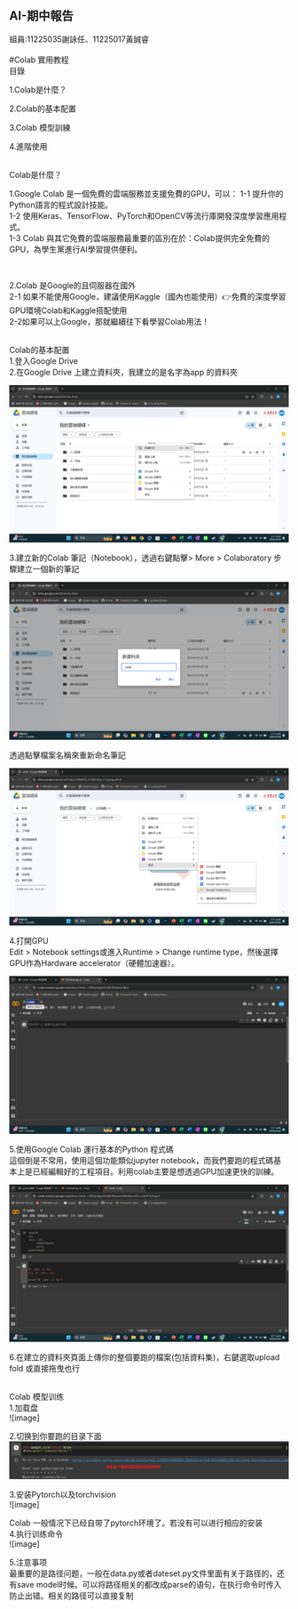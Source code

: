 ## AI-期中報告
組員:11225035謝詠任、11225017黃誠睿
<br />
<br />
 #Colab 實用教程
<br />
目錄

1.Colab是什麼？

2.Colab的基本配置

3.Colab 模型訓練

4.進階使用

<br />
Colab是什麼？
 
 <br />

1.Google Colab 是一個免費的雲端服務並支援免費的GPU，可以：
1-1 提升你的Python語言的程式設計技能。<br />
1-2 使用Keras、TensorFlow、PyTorch和OpenCV等流行庫開發深度學習應用程式。<br />
1-3 Colab 與其它免費的雲端服務最重要的區別在於：Colab提供完全免費的GPU，為學生黨進行AI學習提供便利。<br />

<br />

2.Colab 是Google的且伺服器在國外<br />
2-1 如果不能使用Google，建議使用Kaggle（國內也能使用）👉免費的深度學習GPU環境Colab和Kaggle搭配使用<br />
2-2如果可以上Google，那就繼續往下看學習Colab用法！

<br />
Colab的基本配置<br />
1.登入Google Drive<br />
2.在Google Drive 上建立資料夾，我建立的是名字為app 的資料夾<br />

![image](https://github.com/RenGe99/AI-/blob/main/%E8%9E%A2%E5%B9%95%E6%93%B7%E5%8F%96%E7%95%AB%E9%9D%A2%20(56).png?raw=true)

3.建立新的Colab 筆記（Notebook），透過右鍵點擊> More > Colaboratory 步驟建立一個新的筆記<br />

![image](https://github.com/RenGe99/AI-/blob/main/%E8%9E%A2%E5%B9%95%E6%93%B7%E5%8F%96%E7%95%AB%E9%9D%A2%20(57).png?raw=true)

透過點擊檔案名稱來重新命名筆記<br />

![image](https://github.com/RenGe99/AI-/blob/main/%E8%9E%A2%E5%B9%95%E6%93%B7%E5%8F%96%E7%95%AB%E9%9D%A2%20(59).png?raw=true)

4.打開GPU<br/>
  Edit > Notebook settings或進入Runtime > Change runtime type，然後選擇GPU作為Hardware accelerator（硬體加速器）。

![image](https://github.com/RenGe99/AI-/blob/main/%E8%9E%A2%E5%B9%95%E6%93%B7%E5%8F%96%E7%95%AB%E9%9D%A2%20(61).png?raw=true)

5.使用Google Colab 運行基本的Python 程式碼<br />
  這個倒是不常用，使用這個功能類似jupyter notebook，而我們要跑的程式碼基本上是已經編輯好的工程項目。利用colab主要是想透過GPU加速更快的訓練。

![image](https://github.com/RenGe99/AI-/blob/main/%E8%9E%A2%E5%B9%95%E6%93%B7%E5%8F%96%E7%95%AB%E9%9D%A2%20(62).png?raw=true)

6.在建立的資料夾頁面上傳你的整個要跑的檔案(包括資料集)，右鍵選取upload fold 或直接拖曳也行

<br />
Colab 模型训练<br />
1.加载盘<br />
![image]

2.切换到你要跑的目录下面<br />
![image](https://github.com/RenGe99/AI-/blob/main/2.png?raw=true)

3.安装Pytorch以及torchvision<br />
![image]

Colab 一般情况下已经自带了pytorch环境了。若没有可以进行相应的安装<br />
4.执行训练命令<br />
![image]

5.注意事项<br />
最重要的是路径问题，一般在data.py或者dateset.py文件里面有关于路径的，还有save model时候。可以将路径相关的都改成parse的语句，在执行命令时传入防止出错。相关的路径可以直接复制

































